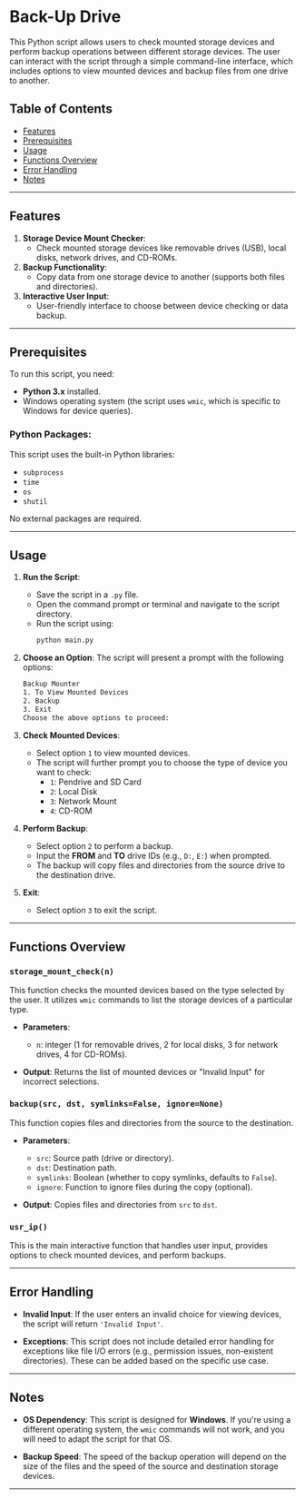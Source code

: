 # Back-Up Drive

This Python script allows users to check mounted storage devices and perform backup operations between different storage devices. The user can interact with the script through a simple command-line interface, which includes options to view mounted devices and backup files from one drive to another.

## Table of Contents
- [Features](#features)
- [Prerequisites](#prerequisites)
- [Usage](#usage)
- [Functions Overview](#functions-overview)
- [Error Handling](#error-handling)
- [Notes](#notes)

---

## Features
1. **Storage Device Mount Checker**: 
   - Check mounted storage devices like removable drives (USB), local disks, network drives, and CD-ROMs.
2. **Backup Functionality**: 
   - Copy data from one storage device to another (supports both files and directories).
3. **Interactive User Input**: 
   - User-friendly interface to choose between device checking or data backup.

---

## Prerequisites
To run this script, you need:
- **Python 3.x** installed.
- Windows operating system (the script uses `wmic`, which is specific to Windows for device queries).

### Python Packages:
This script uses the built-in Python libraries:
- `subprocess`
- `time`
- `os`
- `shutil`

No external packages are required.

---

## Usage

1. **Run the Script**:
   - Save the script in a `.py` file.
   - Open the command prompt or terminal and navigate to the script directory.
   - Run the script using: 
     ```bash
     python main.py
     ```

2. **Choose an Option**:
   The script will present a prompt with the following options:
   ```bash
   Backup Mounter 
   1. To View Mounted Devices 
   2. Backup 
   3. Exit 
   Choose the above options to proceed: 
   ```

3. **Check Mounted Devices**:
   - Select option `1` to view mounted devices.
   - The script will further prompt you to choose the type of device you want to check:
     - `1`: Pendrive and SD Card
     - `2`: Local Disk
     - `3`: Network Mount
     - `4`: CD-ROM

4. **Perform Backup**:
   - Select option `2` to perform a backup.
   - Input the **FROM** and **TO** drive IDs (e.g., `D:`, `E:`) when prompted.
   - The backup will copy files and directories from the source drive to the destination drive.

5. **Exit**:
   - Select option `3` to exit the script.

---

## Functions Overview

### `storage_mount_check(n)`
This function checks the mounted devices based on the type selected by the user. It utilizes `wmic` commands to list the storage devices of a particular type.

- **Parameters**:
  - `n`: integer (1 for removable drives, 2 for local disks, 3 for network drives, 4 for CD-ROMs).
  
- **Output**: Returns the list of mounted devices or "Invalid Input" for incorrect selections.

### `backup(src, dst, symlinks=False, ignore=None)`
This function copies files and directories from the source to the destination.

- **Parameters**:
  - `src`: Source path (drive or directory).
  - `dst`: Destination path.
  - `symlinks`: Boolean (whether to copy symlinks, defaults to `False`).
  - `ignore`: Function to ignore files during the copy (optional).
  
- **Output**: Copies files and directories from `src` to `dst`.

### `usr_ip()`
This is the main interactive function that handles user input, provides options to check mounted devices, and perform backups.

---

## Error Handling

- **Invalid Input**: 
  If the user enters an invalid choice for viewing devices, the script will return `'Invalid Input'`.
  
- **Exceptions**: 
  This script does not include detailed error handling for exceptions like file I/O errors (e.g., permission issues, non-existent directories). These can be added based on the specific use case.

---

## Notes
- **OS Dependency**: This script is designed for **Windows**. If you're using a different operating system, the `wmic` commands will not work, and you will need to adapt the script for that OS.
  
- **Backup Speed**: The speed of the backup operation will depend on the size of the files and the speed of the source and destination storage devices.

---
